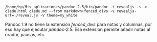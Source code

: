 ``` /home/hp/Mis_aplicaciones/pandoc-2.5/bin/pandoc -t revealjs -s -o adultos.html adultos.md --from markdown+fenced_divs -V revealjs-url=./reveal.js -V theme=my_white
/home/hp/Mis_aplicaciones/pandoc-2.5/bin/pandoc -t revealjs -s -o cledu.html cledu.md --from markdown+fenced_divs -V revealjs-url=./reveal.js -V theme=my_white
```

Pandoc 1.9 no tiene la extensión *fenced_divs* para notas y columnas, por eso hay que ejecutar *pandoc-2.5*. Esa extensión permite añadir notas al orador, pausas, etc.